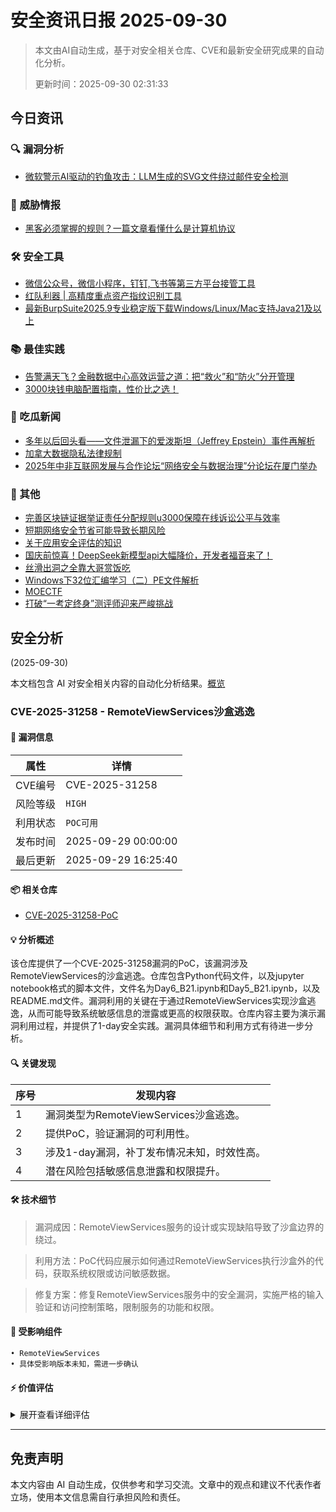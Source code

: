 
# 安全资讯日报 2025-09-30

> 本文由AI自动生成，基于对安全相关仓库、CVE和最新安全研究成果的自动化分析。
> 
> 更新时间：2025-09-30 02:31:33

<!-- more -->

## 今日资讯

### 🔍 漏洞分析

* [微软警示AI驱动的钓鱼攻击：LLM生成的SVG文件绕过邮件安全检测](https://mp.weixin.qq.com/s?__biz=MzU2NDY2OTU4Nw==&mid=2247524080&idx=1&sn=a3969e3f71cffe42106a61106be08274)

### 🎯 威胁情报

* [黑客必须掌握的规则？一篇文章看懂什么是计算机协议](https://mp.weixin.qq.com/s?__biz=MzYyNDYwOTIwMA==&mid=2247483717&idx=1&sn=28322fdcdb07cd247529b2348c425cb6)

### 🛠️ 安全工具

* [微信公众号，微信小程序，钉钉,飞书等第三方平台接管工具](https://mp.weixin.qq.com/s?__biz=MzkxMjg3NzU0Mg==&mid=2247486471&idx=1&sn=1a9ddf83c74be73ab70bbbf202771a19)
* [红队利器 | 高精度重点资产指纹识别工具](https://mp.weixin.qq.com/s?__biz=MzkwNjczOTQwOA==&mid=2247495964&idx=1&sn=ba3adcf845e60f2df5ffe29282f0bd5b)
* [最新BurpSuite2025.9专业稳定版下载Windows/Linux/Mac支持Java21及以上](https://mp.weixin.qq.com/s?__biz=Mzg3ODE2MjkxMQ==&mid=2247495121&idx=1&sn=3cbcfa141fb3365bcbbf42616ac323c7)

### 📚 最佳实践

* [告警满天飞？金融数据中心高效运营之道：把“救火”和“防火”分开管理](https://mp.weixin.qq.com/s?__biz=Mzg3NTUzOTg3NA==&mid=2247516476&idx=1&sn=ed5ea93a7e900826b363c70e8a635c95)
* [3000块钱电脑配置指南，性价比之选！](https://mp.weixin.qq.com/s?__biz=MzIzMzI1Njg3Mw==&mid=2651930146&idx=1&sn=36298d779bb4dc562e0eb3cc639c1a7e)

### 🍉 吃瓜新闻

* [多年以后回头看——文件泄漏下的爱泼斯坦（Jeffrey Epstein）事件再解析](https://mp.weixin.qq.com/s?__biz=MzI3Njc1MjcxMg==&mid=2247496471&idx=1&sn=2561420e257ea15018e7f9477fa6f423)
* [加拿大数据隐私法律规制](https://mp.weixin.qq.com/s?__biz=MzAwNDcwMDgzMA==&mid=2651048630&idx=1&sn=16f7dd16540a6c1094b31db837bbf03b)
* [2025年中非互联网发展与合作论坛“网络安全与数据治理”分论坛在厦门举办](https://mp.weixin.qq.com/s?__biz=MzA3ODE0NDA4MA==&mid=2649402861&idx=1&sn=acbfde53b20135fbfa521fcf185c1844)

### 📌 其他

* [完善区块链证据举证责任分配规则u3000保障在线诉讼公平与效率](https://mp.weixin.qq.com/s?__biz=MzAwNDcwMDgzMA==&mid=2651048630&idx=2&sn=97e0c22246ab90230dd07d59a2048621)
* [短期网络安全节省可能导致长期风险](https://mp.weixin.qq.com/s?__biz=MzA5MzU5MzQzMA==&mid=2652118673&idx=1&sn=a7492de728f98a2f53855ff68087073f)
* [关于应用安全评估的知识](https://mp.weixin.qq.com/s?__biz=MzA5MzU5MzQzMA==&mid=2652118673&idx=2&sn=90d816ce2100946a1081ec276e16d5bf)
* [国庆前惊喜！DeepSeek新模型api大幅降价，开发者福音来了！](https://mp.weixin.qq.com/s?__biz=MzkxMDc1NzU1Ng==&mid=2247484266&idx=1&sn=fe3e549d24e3ba6f7ac97521af9a7618)
* [丝滑出洞之全靠大哥赏饭吃](https://mp.weixin.qq.com/s?__biz=Mzg2MjU2MjY4Mw==&mid=2247485222&idx=1&sn=a571b9aa1ae91b099e125661884d0c5e)
* [Windows下32位汇编学习（二）PE文件解析](https://mp.weixin.qq.com/s?__biz=MzkyODUzMjEzOA==&mid=2247483955&idx=1&sn=085f21bf614641ba52567d3b83a65e2b)
* [MOECTF](https://mp.weixin.qq.com/s?__biz=MzkwMTU2NzMwOQ==&mid=2247485348&idx=1&sn=a960d5f9b47feec17042a87e70cba9ea)
* [打破“一考定终身”测评师迎来严峻挑战](https://mp.weixin.qq.com/s?__biz=Mzg2NjY2MTI3Mg==&mid=2247501857&idx=1&sn=9daec7361aa26521d68729e5fba5561a)

## 安全分析
(2025-09-30)

本文档包含 AI 对安全相关内容的自动化分析结果。[概览](https://blog.897010.xyz/c/today)


### CVE-2025-31258 - RemoteViewServices沙盒逃逸

#### 📌 漏洞信息

| 属性 | 详情 |
|------|------|
| CVE编号 | CVE-2025-31258 |
| 风险等级 | `HIGH` |
| 利用状态 | `POC可用` |
| 发布时间 | 2025-09-29 00:00:00 |
| 最后更新 | 2025-09-29 16:25:40 |

#### 📦 相关仓库

- [CVE-2025-31258-PoC](https://github.com/sureshkumarsat/CVE-2025-31258-PoC)

#### 💡 分析概述

该仓库提供了一个CVE-2025-31258漏洞的PoC，该漏洞涉及RemoteViewServices的沙盒逃逸。仓库包含Python代码文件，以及jupyter notebook格式的脚本文件，文件名为Day6_B21.ipynb和Day5_B21.ipynb，以及README.md文件。漏洞利用的关键在于通过RemoteViewServices实现沙盒逃逸，从而可能导致系统敏感信息的泄露或更高的权限获取。仓库内容主要为演示漏洞利用过程，并提供了1-day安全实践。漏洞具体细节和利用方式有待进一步分析。

#### 🔍 关键发现

| 序号 | 发现内容 |
|------|----------|
| 1 | 漏洞类型为RemoteViewServices沙盒逃逸。 |
| 2 | 提供PoC，验证漏洞的可利用性。 |
| 3 | 涉及1-day漏洞，补丁发布情况未知，时效性高。 |
| 4 | 潜在风险包括敏感信息泄露和权限提升。 |

#### 🛠️ 技术细节

> 漏洞成因：RemoteViewServices服务的设计或实现缺陷导致了沙盒边界的绕过。

> 利用方法：PoC代码应展示如何通过RemoteViewServices执行沙盒外的代码，获取系统权限或访问敏感数据。

> 修复方案：修复RemoteViewServices服务中的安全漏洞，实施严格的输入验证和访问控制策略，限制服务的功能和权限。


#### 🎯 受影响组件

```
• RemoteViewServices
• 具体受影响版本未知，需进一步确认
```

#### ⚡ 价值评估

<details>
<summary>展开查看详细评估</summary>

该漏洞为1-day漏洞，存在PoC，虽然是部分沙盒逃逸，但仍有较高风险，可能导致系统安全问题。鉴于其时效性，值得关注。
</details>

---


## 免责声明
本文内容由 AI 自动生成，仅供参考和学习交流。文章中的观点和建议不代表作者立场，使用本文信息需自行承担风险和责任。
